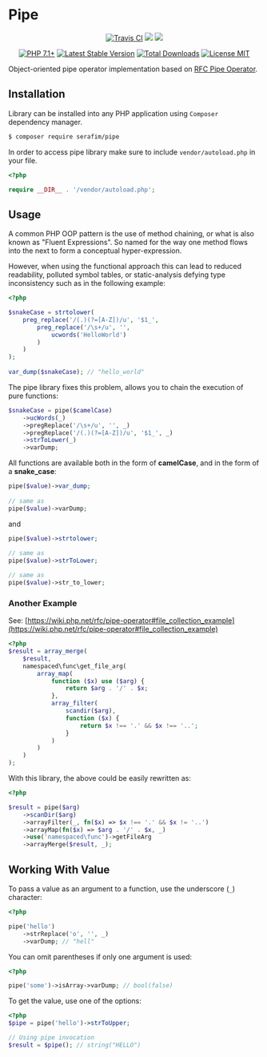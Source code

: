 <p align="center">
    <h1>Pipe</h1>
</p>
<p align="center">
    <a href="https://travis-ci.org/SerafimArts/Pipe"><img src="https://travis-ci.org/SerafimArts/Pipe.svg" alt="Travis CI" /></a>
    <a href="https://codeclimate.com/github/SerafimArts/Pipe/test_coverage"><img src="https://api.codeclimate.com/v1/badges/1fb35ca43960c5421349/test_coverage" /></a>
    <a href="https://codeclimate.com/github/SerafimArts/Pipe/maintainability"><img src="https://api.codeclimate.com/v1/badges/1fb35ca43960c5421349/maintainability" /></a>
</p>
<p align="center">
    <a href="https://packagist.org/packages/serafim/pipe"><img src="https://img.shields.io/badge/PHP-7.1+-6f4ca5.svg" alt="PHP 7.1+"></a>
    <a href="https://packagist.org/packages/serafim/pipe"><img src="https://poser.pugx.org/serafim/pipe/version" alt="Latest Stable Version"></a>
    <a href="https://packagist.org/packages/serafim/pipe"><img src="https://poser.pugx.org/serafim/pipe/downloads" alt="Total Downloads"></a>
    <a href="https://raw.githubusercontent.com/SerafimArts/Pipe/master/LICENSE.md"><img src="https://poser.pugx.org/serafim/pipe/license" alt="License MIT"></a>
</p>

Object-oriented pipe operator implementation based 
on [RFC Pipe Operator](https://wiki.php.net/rfc/pipe-operator).


## Installation

Library can be installed into any PHP application 
using `Composer` dependency manager.

```sh
$ composer require serafim/pipe
```

In order to access pipe library make sure to include `vendor/autoload.php` 
in your file.

```php
<?php

require __DIR__ . '/vendor/autoload.php';
```

## Usage

A common PHP OOP pattern is the use of method chaining, or what is 
also known as "Fluent Expressions". So named for the way one method 
flows into the next to form a conceptual hyper-expression.

However, when using the functional approach this can lead to reduced 
readability, polluted symbol tables, or static-analysis defying 
type inconsistency such as in the following example:

```php
<?php

$snakeCase = strtolower(
    preg_replace('/(.)(?=[A-Z])/u', '$1_', 
        preg_replace('/\s+/u', '', 
            ucwords('HelloWorld')
        )
    )
);
             
var_dump($snakeCase); // "hello_world"
```

The pipe library fixes this problem, allows you to 
chain the execution of pure functions:

```php
$snakeCase = pipe($camelCase)
    ->ucWords(_)
    ->pregReplace('/\s+/u', '', _)
    ->pregReplace('/(.)(?=[A-Z])/u', '$1_', _)
    ->strToLower(_)
    ->varDump;
```

All functions are available both in the form of **camelCase**, 
and in the form of a **snake_case**:
  
```php
pipe($value)->var_dump;
 
// same as
pipe($value)->varDump;
```

and

```php
pipe($value)->strtolower;
 
// same as
pipe($value)->strToLower;

// same as
pipe($value)->str_to_lower;
```

### Another Example

See: [https://wiki.php.net/rfc/pipe-operator#file_collection_example](https://wiki.php.net/rfc/pipe-operator#file_collection_example)

```php
<?php
$result = array_merge(
    $result,
    namespaced\func\get_file_arg(
        array_map(
            function ($x) use ($arg) {
                return $arg . '/' . $x;
            },
            array_filter(
                scandir($arg),
                function ($x) {
                    return $x !== '.' && $x !== '..';
                }
            )
        )
    )
);
```

With this library, the above could be easily rewritten as:

```php
<?php

$result = pipe($arg)
    ->scanDir($arg)
    ->arrayFilter(_, fn($x) => $x !== '.' && $x != '..')
    ->arrayMap(fn($x) => $arg . '/' . $x, _)
    ->use('namespaced\func')->getFileArg
    ->arrayMerge($result, _);
```


## Working With Value

To pass a value as an argument to a function, use the 
underscore (`_`) character:

```php
<?php

pipe('hello')
    ->strReplace('o', '', _)
    ->varDump; // "hell"
```

You can omit parentheses if only one argument is used:

```php
<?php

pipe('some')->isArray->varDump; // bool(false) 
```

To get the value, use one of the options:

```php
<?php
$pipe = pipe('hello')->strToUpper;

// Using pipe invocation
$result = $pipe(); // string("HELLO")
```
